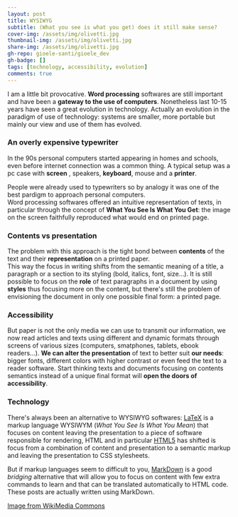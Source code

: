 ```yaml
---
layout: post
title: WYSIWYG 
subtitle: (What you see is what you get) does it still make sense?
cover-img: /assets/img/olivetti.jpg
thumbnail-img: /assets/img/olivetti.jpg
share-img: /assets/img/olivetti.jpg
gh-repo: gioele-santi/gioele_dev
gh-badge: []
tags: [technology, accessibility, evolution]
comments: true
---
```


I am a little bit provocative. **Word processing** softwares are still important and have been a **gateway to the use of computers**. Nonetheless last 10-15 years have seen a great evolution in technology. Actually an evolution in the paradigm of use of technology: systems are smaller, more portable but mainly our view and use of them has evolved.

### An overly expensive typewriter

In the 90s personal computers started appearing in homes and schools, even before internet connection was a common thing. A typical setup was a pc case with **screen** , speakers, **keyboard**, mouse and a **printer**.  

People were already used to typewriters so by analogy it was one of the best pardigm to approach personal computers.  
Word processing softwares offered an intuitive representation of texts, in particular through the concept of **What You See Is What You Get**: the image on the screen faithfully reproduced what would end on printed page.

### Contents vs presentation

The problem with this approach is the tight bond between **contents** of the text and their **representation** on a printed paper.  
This way the focus in writing shifts from the semantic meaning of a title, a paragraph or a section to its styling (bold, italics, font, size...).
It is still possible to focus on the **role** of text paragraphs in a document by using **styles** thus focusing more on the content, but there's still the problem of envisioning the document in only one possible final form: a printed page.

### Accessibility

But paper is not the only media we can use to transmit our information, we now read articles and texts using different and dynamic formats through screens of various sizes (computers, smatphones, tablets, ebook readers...). **We can alter the presentation** of text to better suit **our needs**: bigger fonts, different colors with higher contrast or even feed the text to a reader software. Start thinking texts and documents focusing on contents semantics instead of a unique final format will **open the doors of accessibility**.

### Technology

There's always been an alternative to WYSIWYG softwares: [LaTeX](https://www.latex-project.org) is a markup language WYSIWYM (*What You See Is What You Mean*) that focuses on content leaving the presentation to a piece of software responsible for rendering, HTML and in particular [HTML5](https://en.wikipedia.org/wiki/HTML5) has shifted is focus from a combination of content and presentation to a semantic markup and leaving the presentation to CSS stylesheets. 

But if markup languages seem to difficult to you, [MarkDown](https://www.markdownguide.org) is a good *bridging* alternative that will allow you to focus on content with few extra commands to learn and that can be translated automatically to HTML code. These posts are actually written using MarkDown.

[Image from WikiMedia Commons](https://commons.wikimedia.org/wiki/File:Macchina_per_scrivere_Olivetti_M1.jpg)